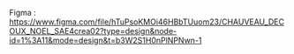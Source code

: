 Figma : https://www.figma.com/file/hTuPsoKMOi46HBbTUuom23/CHAUVEAU_DECOUX_NOEL_SAE4crea02?type=design&node-id=1%3A11&mode=design&t=b3W2S1H0nPlNPNwn-1
